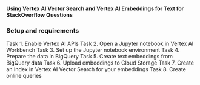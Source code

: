 ####  Using Vertex AI Vector Search and Vertex AI Embeddings for Text for StackOverflow Questions ####


### Setup and requirements
Task 1. Enable Vertex AI APIs
Task 2. Open a Jupyter notebook in Vertex AI Workbench
Task 3. Set up the Jupyter notebook environment
Task 4. Prepare the data in BigQuery
Task 5. Create text embeddings from BigQuery data
Task 6. Upload embeddings to Cloud Storage
Task 7. Create an Index in Vertex AI Vector Search for your embeddings
Task 8. Create online queries
